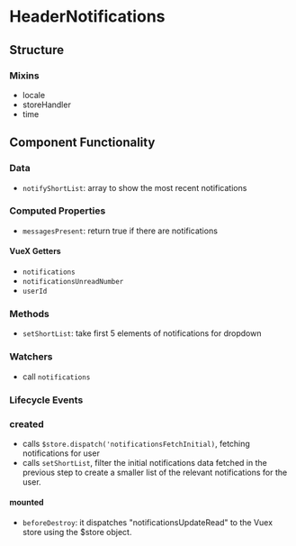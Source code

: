 HeaderNotifications
===============

## Structure

### Mixins
- locale
- storeHandler
- time

Component Functionality
---------

### Data
- `notifyShortList`: array to show the most recent notifications

### Computed Properties
- `messagesPresent`: return true if there are notifications

#### VueX Getters
- `notifications`
- `notificationsUnreadNumber`
- `userId`


### Methods
- `setShortList`: take first 5 elements of notifications for dropdown

### Watchers
- call `notifications`

### Lifecycle Events

### created
- calls `$store.dispatch('notificationsFetchInitial)`, fetching notifications for user
- calls `setShortList`, filter the initial notifications data fetched in the previous step to create a smaller list of the relevant notifications for the user.

#### mounted
- `beforeDestroy`: it dispatches "notificationsUpdateRead" to the Vuex store using the $store object.
